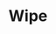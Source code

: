 ---
title: Wipe
description: Creates a wiping effect.
aliases: [/vixen-3-documentation/sequencer/effects/basic-lighting-effects/wipe/]
---